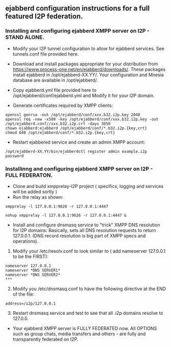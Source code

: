 ## ejabberd configuration instructions for a full featured I2P federation.

### Installing and configuring ejabberd XMPP server on I2P - STAND ALONE.
* Modify your I2P tunnel configuration to allow for ejabberd services. See tunnels.conf file provided here.

* Download and install packages appropriate for your distribution from https://www.process-one.net/en/ejabberd/downloads/. These packages install ejabberd in /opt/ejabberd-XX.YY/. Your configuration and Mnesia database are available in /opt/ejabberd/.

* Copy ejabberd.yml file provided here to /opt/ejabberd/conf/ejabberd.yml and Modify it for your I2P domain.

* Generate certificates required by XMPP clients:
```
openssl genrsa -out /opt/ejabberd/conf/xxx.b32.i2p.key 2048
openssl req -new -x509 -key /opt/ejabberd/conf/xxx.b32.i2p.key -out /opt/ejabberd.conf//xxx.b32.i2p.crt -days 3650
chown ejabberd:ejabberd /opt/ejabberd/conf/*.b32.i2p.{key,crt}
chmod 640 /opt/ejabberd/conf/*.b32.i2p.{key,crt}
```

* Restart ejabbered service and create an admin XMPP account:
```
/opt/ejabberd-XX.YY/bin/ejabberdctl register admin example.i2p password
```

### Installinng and configuring ejabberd XMPP server on I2P - FULL FEDERATON.

* Clone and build xmpprelay-I2P project ( specifics, logging and services will be added sortly )
* Run the relay as shown:
```
xmpprelay -l 127.0.0.1:9626 -r 127.0.0.1:4447
```

```
nohup xmpprelay -l 127.0.0.1:9626 -r 127.0.0.1:4447 &
``` 

* Install and configure dnsmasq service to "trick" XMPP DNS resolution for I2P domains:
Basically, sets all DNS resolution requests to return 127.0.0.1. (DNS record resolution is big part of XMPP specs and operations).
1. Modify your /etc/resolv.conf to look similar to ( add nameserver 127.0.0.1 to be the FIRST):
```
nameserver 127.0.0.1
nameserver *DNS SERVER1*
nameserver *DNS SERVER2*
***
```
2. Modify you /etc/dnsmasq.conf to have the following directive at the END of the file:
```
address=/i2p/127.0.0.1
```
3. Restart dnsmasq service and test to see that all .i2p domains resolve to 127.0.0.

* Your ejabberd XMPP server is FULLY FEDERATED now. All OPTIONS such as group chats, media transfers and others - are fully and transparently federated on I2P.

